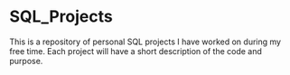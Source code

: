 # SQL_Projects
This is a repository of personal SQL projects I have worked on during my free time. Each project will have a short description of the code and purpose. 
